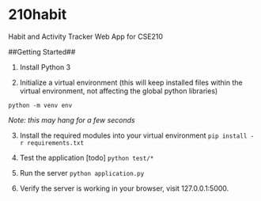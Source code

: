# 210habit
Habit and Activity Tracker Web App for CSE210

##Getting Started##

1. Install Python 3

2. Initialize a virtual environment (this will keep installed files within the virtual environment, not affecting the global python libraries)

`python -m venv env`

*Note: this may hang for a few seconds*

3. Install the required modules into your virtual environment
`pip install -r requirements.txt`

4. Test the application
[todo] `python test/*`

5. Run the server
`python application.py`

6. Verify the server is working
in your browser, visit 127.0.0.1:5000.